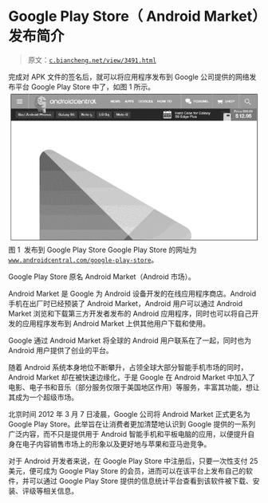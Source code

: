 # Google Play Store（ Android Market）发布简介

> 原文：[`c.biancheng.net/view/3491.html`](http://c.biancheng.net/view/3491.html)

完成对 APK 文件的签名后，就可以将应用程序发布到 Google 公司提供的网络发布平台 Google Play Store 中了，如图 1 所示。
![发布到 Google Play Store](img/c9242e3193d2e06e7de53226ef644938.png)
图 1  发布到 Google Play Store
Google Play Store 的网址为 [`www.androidcentral.com/google-play-store`](http://www.androidcentral.com/google-play-store)。

Google Play Store 原名 Android Market（Android 市场）。

Android Market 是 Google 为 Android 设备开发的在线应用程序商店。Android 手机在出厂时已经预装了 Android Market，Android 用户可以通过 Android Market 浏览和下载第三方开发者发布的 Android 应用程序，同时也可以将自己开发的应用程序发布到 Android Market 上供其他用户下载和使用。

Google 通过 Android Market 将全球的 Android 用户联系在了一起，同时也为 Android 用户提供了创业的平台。

随着 Android 系统本身地位不断攀升，占领全球大部分智能手机市场的同时，Android Market 却在被快速边缘化，于是 Google 在 Android Market 中加入了电影、电子书和音乐（部分服务仅限于美国地区作用）等服务，丰富其功能，想让其成为一个超级市场。

北京时间 2012 年 3 月 7 日凌晨，Google 公司将 Android Market 正式更名为 Google Play Store。此举旨在让消费者更加清楚地认识到 Google 提供的一系列广泛内容，而不只是提供用于 Android 智能手机和平板电脑的应用，以便提升自身在电子内容销售市场上的形象以及更好地与苹果和亚马逊竞争。

对于 Android 开发者来说，在 Google Play Store 中注册后，只要一次性支付 25 美元，便可成为 Google Play Store 的会员，进而可以在该平台上发布自己的软件，并可以通过 Google Play Store 提供的信息统计平台查看到该软件被下载、安装、评级等相关信息。